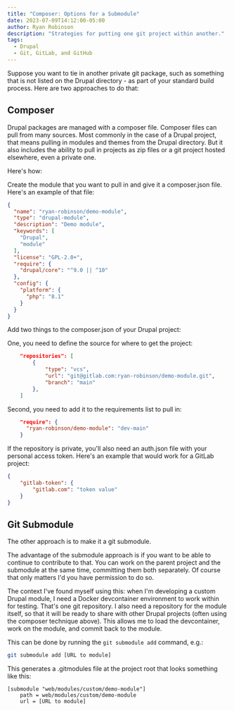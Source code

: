 ```yaml
---
title: "Composer: Options for a Submodule"
date: 2023-07-09T14:12:00-05:00
author: Ryan Robinson
description: "Strategies for putting one git project within another."
tags:
  - Drupal
  - Git, GitLab, and GitHub
---
```


Suppose you want to tie in another private git package, such as something that is not listed on the Drupal directory - as part of your standard build process. Here are two approaches to do that:

## Composer

Drupal packages are managed with a composer file. Composer files can pull from many sources. Most commonly in the case of a Drupal project, that means pulling in modules and themes from the Drupal directory. But it also includes the ability to pull in projects as zip files or a git project hosted elsewhere, even a private one.

Here's how:

Create the module that you want to pull in and give it a composer.json file. Here's an example of that file:

```json
{
  "name": "ryan-robinson/demo-module",
  "type": "drupal-module",
  "description": "Demo module",
  "keywords": [
    "Drupal",
    "module"
  ],
  "license": "GPL-2.0+",
  "require": {
    "drupal/core": "^9.0 || ^10"
  },
  "config": {
    "platform": {
      "php": "8.1"
    }
  }
}
```

Add two things to the composer.json of your Drupal project:

One, you need to define the source for where to get the project:

```json
    "repositories": [
        {
            "type": "vcs",
            "url": "git@gitlab.com:ryan-robinson/demo-module.git",
            "branch": "main"
        },
    ]
```

Second, you need to add it to the requirements list to pull in:

```json
    "require": {
      "ryan-robinson/demo-module": "dev-main"
    }
```

If the repository is private, you'll also need an auth.json file with your personal access token. Here's an example that would work for a GitLab project:

```json
{
    "gitlab-token": {
        "gitlab.com": "token value"
    }
}
```

## Git Submodule

The other approach is to make it a git submodule.

The advantage of the submodule approach is if you want to be able to continue to contribute to that. You can work on the parent project and the submodule at the same time, committing them both separately. Of course that only matters I'd you have permission to do so.

The context I've found myself using this: when I'm developing a custom Drupal module, I need a Docker devcontainer environment to work within for testing. That's one git repository. I also need a repository for the module itself, so that it will be ready to share with other Drupal projects (often using the composer technique above). This allows me to load the devcontainer, work on the module, and commit back to the module.

This can be done by running the `git submodule add` command, e.g.:

```bash
git submodule add [URL to module]
```

This generates a .gitmodules file at the project root that looks something like this:

```
[submodule "web/modules/custom/demo-module"]
	path = web/modules/custom/demo-module
	url = [URL to module]
```
